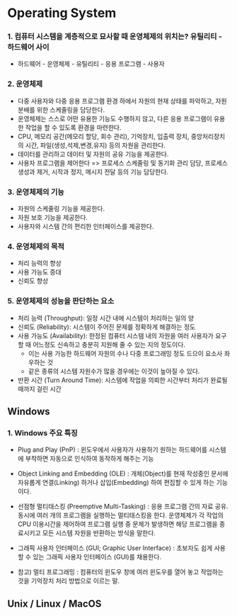 # Operating System
### 1. 컴퓨터 시스템을 계층적으로 묘사할 때 운영체제의 위치는? 유틸리티 - 하드웨어 사이   
  *  하드웨어 - 운영체제 - 유틸리티 - 응용 프로그램 - 사용자 
### 2. 운영체제 
  * 다중 사용자와 다중 응용 프로그램 환경 하에서 자원의 현재 상태를 파악하고, 자원 분배를 위한 스케줄링을 담당한다. 
  * 운영체제는 스스로 어떤 유용한 기능도 수행하지 않고, 다른 응용 프로그램이 유용한 작업을 할 수 있도록 환경을 마련한다. 
  * CPU, 메모리 공간(메모리 할당, 회수 관리), 기억장치, 입출력 장치, 중앙처리장치의 시간, 파일(생성,석제,변경,유지) 등의 자원을 관리한다. 
  * 데이터를 관리하고 데이터 및 자원의 공유 기능을 제공한다. 
  * 사용자 프로그램을 제어한다 => 프로세스 스케줄링 및 동기화 관리 담당, 프로세스 생성과 제거, 시작과 정지, 메시지 전달 등의 기능 담당한다. 
  
  
### 3. 운영체제의 기능 
  * 자원의 스케줄링 기능을 제공한다. 
  * 자원 보호 기능을 제공한다. 
  * 사용자와 시스템 간의 편리한 인터페이스를 제공한다. 

### 4. 운영체제의 목적
  * 처리 능력의 향상 
  * 사용 가능도 증대
  * 신뢰도 향상 

### 5. 운영체제의 성능을 판단하는 요소 
  * 처리 능력 (Throughput): 일정 시간 내에 시스템이 처리하는 일의 양
  * 신뢰도 (Reliability): 시스템이 주어진 문제를 정확하게 해결하는 정도 
  * 사용 가능도 (Availability): 한정된 컴퓨터 시스템 내의 자원을 여러 사용자가 요구할 때 어느정도 신속하고 충분히 지원해 줄 수 있는 지의 정도이다. 
    * 이는 사용 가능한 하드웨어 자원의 수나 다중 프로그래밍 정도 드으이 요소사 좌우하는 것
    * 같은 종류의 시스템 자원수가 많을 경우에는 이것이 높아질 수 있다. 
  * 반환 시간 (Turn Around Time): 시스템에 작업을 의뢰한 시간부터 처리가 완료될 때까지 걸린 시간 
  
  
## Windows 
### 1. Windows 주요 특징 
* Plug and Play (PnP)
: 윈도우에서 사용자가 사용하기 원하는 하드웨어를 시스템에 부착하면 자동으로 인식하여 동작하게 해주는 기능
* Object Linking and Embedding (OLE)
: 개체(Object)를 현재 작성중인 문서에 자유롭게 연결(Linking) 하거나 삽입(Embedding) 하여 편집할 수 있게 하는 기능이다. 
* 선점형 멀티태스킹 (Preemptive Multi-Tasking) 
: 응용 프로그램 간의 자료 공유.  동시에 여러 개의 프로그램을 실행하는 멀티태스킹을 한다. 운영체제가 각 작업의 CPU 이용시간을 제어하여 프로그램 실행 중 문제가 발생하면 해당 프로그램을 종료시키고 모든 시스템 자원을 반환하는 방식을 말한다. 
* 그래픽 사용자 인터페이스 (GUI; Graphic User Interface) 
: 초보자도 쉽게 사용할 수 있는 그래픽 사용자 인터페이스 (GUI)를 채용한다. 

* 참고) 멀티 프로그래밍 : 컴퓨터의 윈도우 창에 여러 윈도우를 열어 놓고 작업하는 것을 기억장치 처리 방법으로 이르는 말. 

## Unix / Linux / MacOS



